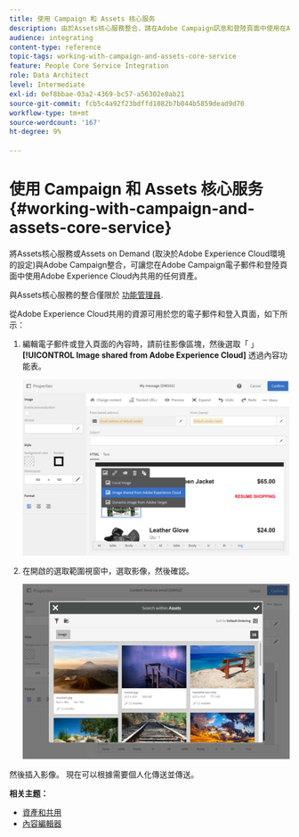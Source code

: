 ```yaml
---
title: 使用 Campaign 和 Assets 核心服务
description: 由於Assets核心服務整合，請在Adobe Campaign訊息和登陸頁面中使用在Adobe Experience Cloud內共用的任何資源。
audience: integrating
content-type: reference
topic-tags: working-with-campaign-and-assets-core-service
feature: People Core Service Integration
role: Data Architect
level: Intermediate
exl-id: 0ef8bbae-03a2-4369-bc57-a56302e0ab21
source-git-commit: fcb5c4a92f23bdffd1082b7b044b5859dead9d70
workflow-type: tm+mt
source-wordcount: '167'
ht-degree: 9%

---
```


# 使用 Campaign 和 Assets 核心服务{#working-with-campaign-and-assets-core-service}

將Assets核心服務或Assets on Demand (取決於Adobe Experience Cloud環境的設定)與Adobe Campaign整合，可讓您在Adobe Campaign電子郵件和登陸頁面中使用Adobe Experience Cloud內共用的任何資產。

與Assets核心服務的整合僅限於 [功能管理員](../../administration/using/users-management.md#functional-administrators).

從Adobe Experience Cloud共用的資源可用於您的電子郵件和登入頁面，如下所示：

1. 編輯電子郵件或登入頁面的內容時，請前往影像區塊，然後選取「 」 **[!UICONTROL Image shared from Adobe Experience Cloud]** 透過內容功能表。

   ![](assets/dam_insert_image_dce.png)

1. 在開啟的選取範圍視窗中，選取影像，然後確認。

   ![](assets/dam_shared_image_selection.png)

然後插入影像。 現在可以根據需要個人化傳送並傳送。

**相关主题：**

* [資產和共用](https://experienceleague.adobe.com/docs/core-services/interface/assets/experience-cloud-assets.html)
* [內容編輯器](../../designing/using/personalization.md#example-email-personalization)
